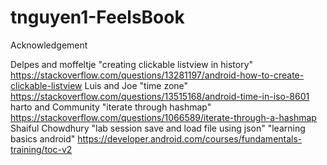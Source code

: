 # tnguyen1-FeelsBook

Acknowledgement

Delpes and moffeltje "creating clickable listview in history" https://stackoverflow.com/questions/13281197/android-how-to-create-clickable-listview
Luis and Joe "time zone" https://stackoverflow.com/questions/13515168/android-time-in-iso-8601
harto and Community "iterate through hashmap" https://stackoverflow.com/questions/1066589/iterate-through-a-hashmap
Shaiful Chowdhury "lab session save and load file using json"
"learning basics android" <https://developer.android.com/courses/fundamentals-training/toc-v2>
